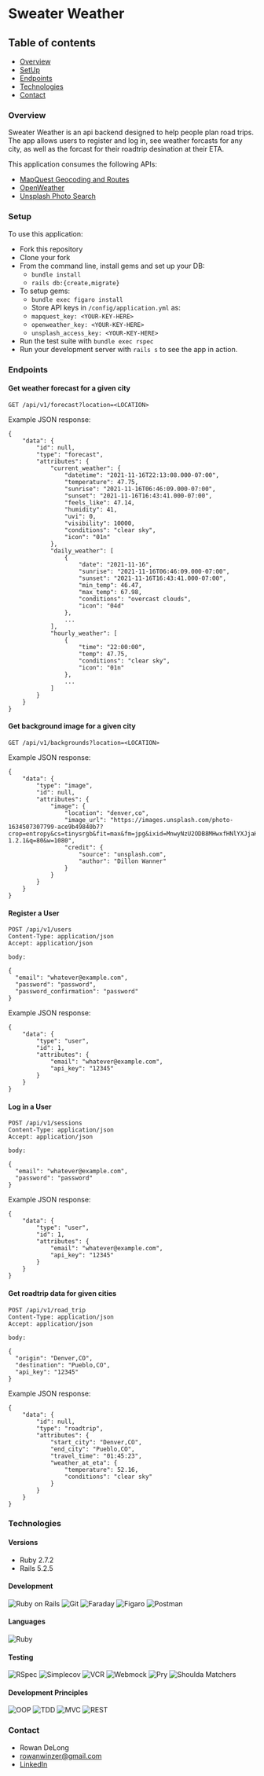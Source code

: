 # Sweater Weather

## Table of contents
- [Overview](#overview)
- [SetUp](#setup)
- [Endpoints](#endpoints)
- [Technologies](#technologies)
- [Contact](#contact)

### Overview
Sweater Weather is an api backend designed to help people plan road trips. The app allows users to register and log in, see weather forcasts for any city, as well as the forcast for their roadtrip desination at their ETA.

This application consumes the following APIs:
* [MapQuest Geocoding and Routes](https://developer.mapquest.com/documentation/geocoding-api/)
* [OpenWeather](https://openweathermap.org/api/one-call-api)
* [Unsplash Photo Search](https://unsplash.com/documentation#search-photos)

### Setup
To use this application:

* Fork this repository
* Clone your fork
* From the command line, install gems and set up your DB:
    * `bundle install`
    * `rails db:{create,migrate}`
* To setup gems:
    * `bundle exec figaro install`
    * Store API keys in `/config/application.yml` as:
    * `mapquest_key: <YOUR-KEY-HERE>`
    * `openweather_key: <YOUR-KEY-HERE>`
    * `unsplash_access_key: <YOUR-KEY-HERE>`
* Run the test suite with `bundle exec rspec`
* Run your development server with `rails s` to see the app in action.

### Endpoints

#### Get weather forecast for a given city

`GET /api/v1/forecast?location=<LOCATION>`

Example JSON response:

```
{
    "data": {
        "id": null,
        "type": "forecast",
        "attributes": {
            "current_weather": {
                "datetime": "2021-11-16T22:13:08.000-07:00",
                "temperature": 47.75,
                "sunrise": "2021-11-16T06:46:09.000-07:00",
                "sunset": "2021-11-16T16:43:41.000-07:00",
                "feels_like": 47.14,
                "humidity": 41,
                "uvi": 0,
                "visibility": 10000,
                "conditions": "clear sky",
                "icon": "01n"
            },
            "daily_weather": [
                {
                    "date": "2021-11-16",
                    "sunrise": "2021-11-16T06:46:09.000-07:00",
                    "sunset": "2021-11-16T16:43:41.000-07:00",
                    "min_temp": 46.47,
                    "max_temp": 67.98,
                    "conditions": "overcast clouds",
                    "icon": "04d"
                },
                ...
            ],
            "hourly_weather": [
                {
                    "time": "22:00:00",
                    "temp": 47.75,
                    "conditions": "clear sky",
                    "icon": "01n"
                },
                ...
            ]
        }
    }
}
```

#### Get background image for a given city

`GET /api/v1/backgrounds?location=<LOCATION>`

Example JSON response:

```
{
    "data": {
        "type": "image",
        "id": null,
        "attributes": {
            "image": {
                "location": "denver,co",
                "image_url": "https://images.unsplash.com/photo-1634507307799-ace9b49840b7?crop=entropy&cs=tinysrgb&fit=max&fm=jpg&ixid=MnwyNzU2ODB8MHwxfHNlYXJjaHwxfHxkZW52ZXIlMkNjb3xlbnwwfHx8fDE2MzcwOTAxNzc&ixlib=rb-1.2.1&q=80&w=1080",
                "credit": {
                    "source": "unsplash.com",
                    "author": "Dillon Wanner"
                }
            }
        }
    }
}
```
#### Register a User

```
POST /api/v1/users
Content-Type: application/json
Accept: application/json

body:

{
  "email": "whatever@example.com",
  "password": "password",
  "password_confirmation": "password"
}
```

Example JSON response:

```
{
    "data": {
        "type": "user",
        "id": 1,
        "attributes": {
            "email": "whatever@example.com",
            "api_key": "12345"
        }
    }
}

```

#### Log in a User

```
POST /api/v1/sessions
Content-Type: application/json
Accept: application/json

body:

{
  "email": "whatever@example.com",
  "password": "password"
}
```

Example JSON response:

```
{
    "data": {
        "type": "user",
        "id": 1,
        "attributes": {
            "email": "whatever@example.com",
            "api_key": "12345"
        }
    }
}

```

#### Get roadtrip data for given cities
```
POST /api/v1/road_trip
Content-Type: application/json
Accept: application/json

body:

{
  "origin": "Denver,CO",
  "destination": "Pueblo,CO",
  "api_key": "12345"
}
```

Example JSON response:

```
{
    "data": {
        "id": null,
        "type": "roadtrip",
        "attributes": {
            "start_city": "Denver,CO",
            "end_city": "Pueblo,CO",
            "travel_time": "01:45:23",
            "weather_at_eta": {
                "temperature": 52.16,
                "conditions": "clear sky"
            }
        }
    }
}
```

### Technologies

#### Versions
- Ruby 2.7.2
- Rails 5.2.5

#### Development
![Ruby on Rails][ruby-on-rails-badge]
![Git][git-badge]
![Faraday][faraday-badge]
![Figaro][figaro-badge]
![Postman][postman-badge]

#### Languages
![Ruby][ruby-badge]

#### Testing
![RSpec][rspec-badge]
![Simplecov][simplecov-badge]
![VCR][vcr-badge]
![Webmock][webmock-badge]
![Pry][pry-badge]
![Shoulda Matchers][shoulda-matchers-badge]

#### Development Principles
![OOP][oop-badge]
![TDD][tdd-badge]
![MVC][mvc-badge]
![REST][rest-badge]


### Contact

* Rowan DeLong
* rowanwinzer@gmail.com
* [LinkedIn](https://www.linkedin.com/in/rowandelong)




<!-- Markdown link & img dfn's -->
[linkedin-badge]:         https://img.shields.io/badge/LinkedIn-0077B5?style=for-the-badge&logo=linkedin&logoColor=white

[figaro-badge]:           https://img.shields.io/badge/figaro-b81818.svg?&style=flaste&logo=rubygems&logoColor=white
[git-badge]:              https://img.shields.io/badge/Git-F05032.svg?&style=flaste&logo=git&logoColor=white
[github-badge]:           https://img.shields.io/badge/GitHub-181717.svg?&style=flaste&logo=github&logoColor=white
[postgreSQL-badge]:       https://img.shields.io/badge/PostgreSQL-4169E1.svg?&style=flaste&logo=postgresql&logoColor=white
[postico-badge]:          https://img.shields.io/badge/postico-b81818.svg?&style=flaste&logo=rubygems&logoColor=white
[postman-badge]:          https://img.shields.io/badge/Postman-FF6C37?style=flat&logo=Postman&logoColor=white
[ruby-on-rails-badge]:    https://img.shields.io/badge/Ruby%20On%20Rails-b81818.svg?&style=flat&logo=rubyonrails&logoColor=white

<!-- Languages -->
[activerecord-badge]:     https://img.shields.io/badge/ActiveRecord-CC0000.svg?&style=flaste&logo=rubyonrails&logoColor=white
[ruby-badge]:             https://img.shields.io/badge/Ruby-CC0000.svg?&style=flaste&logo=ruby&logoColor=white

<!-- Deployment -->
[faraday-badge]:          https://img.shields.io/badge/faraday-b81818.svg?&style=flaste&logo=rubygems&logoColor=white


<!-- Testing -->
[pry-badge]:              https://img.shields.io/badge/pry-b81818.svg?&style=flaste&logo=rubygems&logoColor=white
[rspec-badge]:            https://img.shields.io/badge/rspec-b81818.svg?&style=flaste&logo=rubygems&logoColor=white
[shoulda-matchers-badge]: https://img.shields.io/badge/shoulda--matchers-b81818.svg?&style=flaste&logo=rubygems&logoColor=white
[simplecov-badge]:        https://img.shields.io/badge/simplecov-b81818.svg?&style=flaste&logo=rubygems&logoColor=white
[vcr-badge]:              https://img.shields.io/badge/vcr-b81818.svg?&style=flaste&logo=rubygems&logoColor=white
[webmock-badge]:          https://img.shields.io/badge/webmock-b81818.svg?&style=flaste&logo=rubygems&logoColor=white

<!-- Development Principles -->
[oop-badge]:              https://img.shields.io/badge/OOP-b81818.svg?&style=flaste&logo=OOP&logoColor=white
[tdd-badge]:              https://img.shields.io/badge/TDD-b87818.svg?&style=flaste&logo=TDD&logoColor=white
[mvc-badge]:              https://img.shields.io/badge/MVC-b8b018.svg?&style=flaste&logo=MVC&logoColor=white
[rest-badge]:             https://img.shields.io/badge/REST-33b818.svg?&style=flaste&logo=REST&logoColor=white
